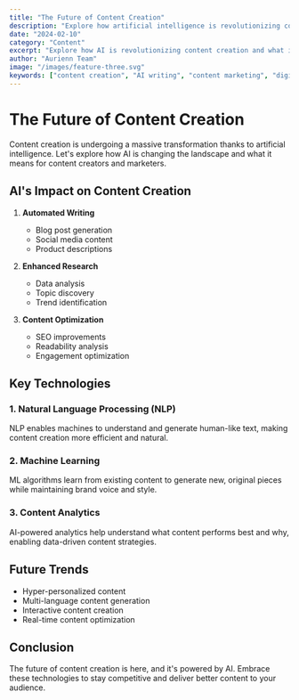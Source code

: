 ```yaml
---
title: "The Future of Content Creation"
description: "Explore how artificial intelligence is revolutionizing content creation. Learn about AI writing tools, content optimization, and the future of digital content marketing."
date: "2024-02-10"
category: "Content"
excerpt: "Explore how AI is revolutionizing content creation and what it means for marketers."
author: "Aurienn Team"
image: "/images/feature-three.svg"
keywords: ["content creation", "AI writing", "content marketing", "digital content", "content optimization", "NLP", "machine learning", "content analytics"]
---
```


# The Future of Content Creation

Content creation is undergoing a massive transformation thanks to artificial intelligence. Let's explore how AI is changing the landscape and what it means for content creators and marketers.

## AI's Impact on Content Creation

1. **Automated Writing**
   - Blog post generation
   - Social media content
   - Product descriptions

2. **Enhanced Research**
   - Data analysis
   - Topic discovery
   - Trend identification

3. **Content Optimization**
   - SEO improvements
   - Readability analysis
   - Engagement optimization

## Key Technologies

### 1. Natural Language Processing (NLP)

NLP enables machines to understand and generate human-like text, making content creation more efficient and natural.

### 2. Machine Learning

ML algorithms learn from existing content to generate new, original pieces while maintaining brand voice and style.

### 3. Content Analytics

AI-powered analytics help understand what content performs best and why, enabling data-driven content strategies.

## Future Trends

- Hyper-personalized content
- Multi-language content generation
- Interactive content creation
- Real-time content optimization

## Conclusion

The future of content creation is here, and it's powered by AI. Embrace these technologies to stay competitive and deliver better content to your audience.